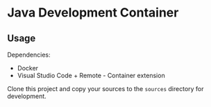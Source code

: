 # Java Development Container

## Usage

Dependencies:
- Docker
- Visual Studio Code + Remote - Container extension

Clone this project and copy your sources to the `sources` directory for development.
